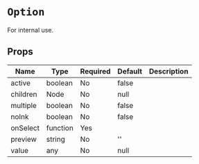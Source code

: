 `Option`
========

For internal use.

Props
-----

Name | Type | Required | Default | Description
-----|------|----------|---------|------------
active|boolean|No|false|
children|Node|No|null|
multiple|boolean|No|false|
noInk|boolean|No|false|
onSelect|function|Yes||
preview|string|No|''|
value|any|No|null|